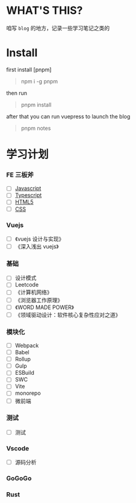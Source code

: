 # WHAT'S THIS?

咱写 `blog` 的地方，记录一些学习笔记之类的

# Install

first install [pnpm]

> npm i -g pnpm

then run

> pnpm install

after that you can run vuepress to launch the blog

> pnpm notes

# 学习计划

### FE 三板斧

- [ ] [Javascript](./apps/notes/docs/fe-quick-start/javascript/README.md)
- [ ] [Typescript](./apps/notes/docs/fe-quick-start/typescript/README.md)
- [ ] [HTML5](./apps/notes/docs/fe-quick-start/html/README.md)
- [ ] [CSS](./apps/notes/docs/fe-quick-start/css/README.md)

### Vuejs

- [ ] 《vuejs 设计与实现》
- [ ] 《深入浅出 vuejs》

### 基础

- [ ] 设计模式
- [ ] Leetcode
- [ ] 《计算机网络》
- [ ] 《浏览器工作原理》
- [ ] 《WORD MADE POWER》
- [ ] 《领域驱动设计：软件核心复杂性应对之道》

### 模块化

- [ ] Webpack
- [ ] Babel
- [ ] Rollup
- [ ] Gulp
- [ ] ESBuild
- [ ] SWC
- [ ] Vite
- [ ] monorepo
- [ ] 微前端

### 测试

- [ ] 测试

### Vscode

- [ ] 源码分析

### GoGoGo

### Rust
